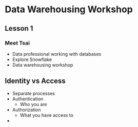# Data Warehousing Workshop


## Lesson 1
### Meet Tsai

- Data professional working with databases
- Explore Snowflake
- Data warehousing workshop

## Identity vs Access

- Separate processes
- Authentication
  - Who you are
- Authorization
  - What you have access to
- 